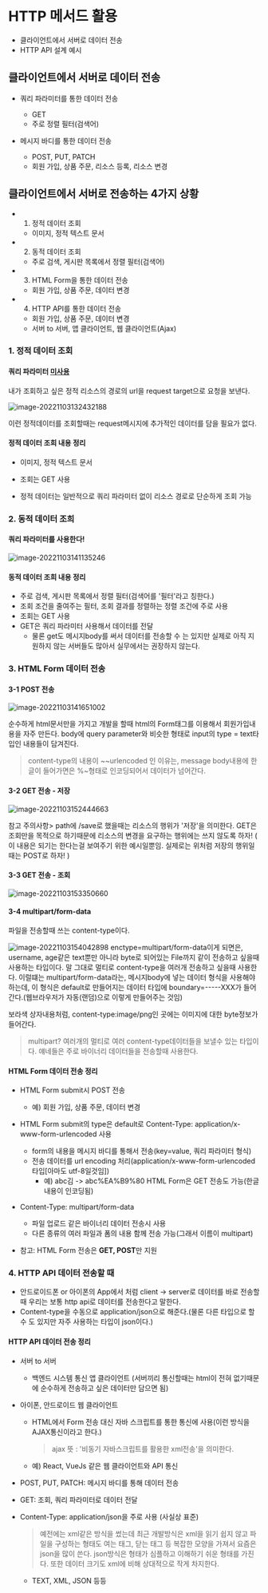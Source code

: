 # HTTP 메서드 활용



- 클라이언트에서 서버로 데이터 전송
- HTTP API 설계 예시



## 클라이언트에서 서버로 데이터 전송

- 쿼리 파라미터를 통한 데이터 전송
  - GET
  - 주로 정렬 필터(검색어)

- 메시지 바디를 통한 데이터 전송
  - POST, PUT, PATCH
  - 회원 가입, 상품 주문, 리소스 등록, 리소스 변경



## 클라이언트에서 서버로 전송하는 4가지 상황

- 1. 정적 데이터 조회

  - 이미지, 정적 텍스트 문서

- 2. 동적 데이터 조회

  - 주로 검색, 게시판 목록에서 정렬 필터(검색어) 

- 3. HTML Form을 통한 데이터 전송

  - 회원 가입, 상품 주문, 데이터 변경 

- 4. HTTP API를 통한 데이터 전송

  - 회원 가입, 상품 주문, 데이터 변경
  - 서버 to 서버, 앱 클라이언트, 웹 클라이언트(Ajax) 



### 1. 정적 데이터 조회

#### 쿼리 파라미터 <u>미사용</u>

내가 조회하고 싶은 정적 리소스의 경로의 url을 request target으로 요청을 보낸다.

![image-20221103132432188](images/image-20221103132432188.png) 

이런 정적데이터를 조회할때는 request메시지에 추가적인 데이터를 담을 필요가 없다.

#### 정적 데이터 조희 내용 정리

- 이미지, 정적 텍스트 문서

- 조회는 GET 사용
- 정적 데이터는 일반적으로 쿼리 파라미터 없이 리소스 경로로 단순하게 조회 가능



### 2. 동적 데이터 조희

#### 쿼리 파라미터를 사용한다!

![image-20221103141135246](images/image-20221103141135246.png) 

#### 동적 데이터 조희 내용 정리

- 주로 검색, 게시판 목록에서 정렬 필터(검색어를 '필터'라고 칭한다.)
- 조회 조건을 줄여주는 필터, 조회 결과를 정렬하는 정렬 조건에 주로 사용 
- 조회는 GET 사용
- GET은 쿼리 파라미터 사용해서 데이터를 전달
  - 물론 get도 메시지body를 써서 데이터를 전송할 수 는 있지만 실제로 아직 지원하지 않는 서버들도 많아서 실무에서는 권장하지 않는다.



### 3. HTML Form 데이터 전송

#### 	3-1 POST 전송

![image-20221103141651002](images/image-20221103141651002.png) 

순수하게 html문서만을 가지고 개발을 할때 html의 Form태그를 이용해서 회원가입내용을 자주 만든다.
body에 query parameter와 비슷한 형태로 input의 type = text타입인 내용들이 담겨진다.

> content-type의 내용이 ~~urlencoded 인 이유는, message body내용에 한글이 들어가면은 %~형태로 인코딩되어서 데이터가 넘어간다.

#### 3-2 GET 전송 - 저장

![image-20221103152444663](images/image-20221103152444663.png) 

참고 주의사항> path에 /save로 했을때는 리소스의 행위가 '저장'을 의미한다. GET은 조회만을 목적으로 하기때문에 리소스의 변경을 요구하는 행위에는 쓰지 않도록 하자! ( 이 내용은 되기는 한다는걸 보여주기 위한 예시일뿐임. 실제로는 위처럼 저장의 행위일때는 POST로 하자! )



#### 3-3 GET 전송 - 조회

![image-20221103153350660](images/image-20221103153350660.png) 



#### 3-4 multipart/form-data

파일을 전송할때 쓰는 content-type이다.

![image-20221103154042898](images/image-20221103154042898.png)   enctype=multipart/form-data이게 되면은, username, age같은 text뿐만 아니라 byte로 되어있는 File까지 같이 전송하고 싶을때 사용하는 타입이다. 말 그대로 멀티로 content-type을 여러개 전송하고 싶을때 사용한다.
이럴떄는 multipart/form-data라는, 메시지body에 넣는 데이터 형식을 사용해야 하는데, 
이 형식은 default로 만들어지는 데이터 타입에 boundary=-----XXX가 들어간다.(웹브라우저가 자동(랜덤)으로 이렇게 만들어주는 것임)

보라색 상자내용처럼, content-type:image/png인 곳에는 이미지에 대한 byte정보가 들어간다.

> multipart?
> 여러개의 멀티로 여러 content-type데이터들을 보낼수 있는 타입이다. 얘네들은 주로 바이너리 데이터들을 전송할때 사용한다.

 

#### HTML Form 데이터 전송 정리

- HTML Form submit시 POST 전송
  - 예) 회원 가입, 상품 주문, 데이터 변경

- HTML Form submit의 type은 default로 Content-Type: application/x-www-form-urlencoded 사용
  - form의 내용을 메시지 바디를 통해서 전송(key=value, 쿼리 파라미터 형식)
  - 전송 데이터를 url encoding 처리(application/x-www-form-urlencoded 타입[아마도 utf-8일것임])
    - 예) abc김 -> abc%EA%B9%80 HTML Form은 GET 전송도 가능(한글내용이 인코딩됨)

- Content-Type: multipart/form-data
  - 파일 업로드 같은 바이너리 데이터 전송시 사용
  - 다른 종류의 여러 파일과 폼의 내용 함께 전송 가능(그래서 이름이 multipart) 
- 참고: HTML Form 전송은 **GET, POST**만 지원



### 4. HTTP API 데이터 전송할 때

- 안드로이드폰 or 아이폰의 App에서 처럼 client -> server로 데이터를 바로 전송할때 우리는 보통 http api로 데이터를 전송한다고 말한다.
- Content-type을 수동으로 application/json으로 해준다.(물론 다른 타입으로 할 수 도 있지만 자주 사용하는 타입이 json이다.)



#### HTTP API 데이터 전송 정리

- 서버 to 서버
  - 백엔드 시스템 통신 앱 클라이언트 (서버끼리 통신할때는 html이 전혀 없기때문에 순수하게 전송하고 싶은 데이터만 담으면 됨)

- 아이폰, 안드로이드 웹 클라이언트

  - HTML에서 Form 전송 대신 자바 스크립트를 통한 통신에 사용(이런 방식을 AJAX통신이라고 한다.)

    > ajax 뜻 : '비동기 자바스크립트를 활용한 xml전송'을 의미한다.

  - 예) React, VueJs 같은 웹 클라이언트와 API 통신 

- POST, PUT, PATCH: 메시지 바디를 통해 데이터 전송

- GET: 조회, 쿼리 파라미터로 데이터 전달

- Content-Type: application/json을 주로 사용 (사실상 표준)

  > 예전에는 xml같은 방식을 썼는데 최근 개발방식은 xml을 읽기 쉽지 않고 파일을 구성하는 형태도 여는 태그, 닫는 태그 등 복잡한 모양을 가져서 요즘은 json을 많이 쓴다.
  > json방식은 형태가 심플하고 이해하기 쉬운 형태를 가진다. 또한 데이터 크기도 xml에 비해 상대적으로 작게 차지한다.

  - TEXT, XML, JSON 등등





